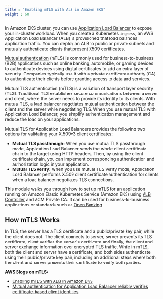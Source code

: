 ```yaml
---
title : "Enabling mTLS with ALB in Amazon EKS"
weight : 60
---
```


In Amazon EKS cluster, you can use [Application Load Balancer](https://aws.amazon.com/elasticloadbalancing/application-load-balancer) to expose your in-cluster workload. When you create a Kubernetes `ingress`, an AWS Application Load Balancer (ALB) is provisioned that load balances application traffic. You can deploy an ALB to public or private subnets and mutually authenticate clients that present X509 certificates.

[Mutual authentication](https://en.wikipedia.org/wiki/Mutual_authentication) (mTLS) is commonly used for business-to-business (B2B) applications such as online banking, automobile, or gaming devices to authenticate devices using digital certificates to add an extra layer of security. Companies typically use it with a private certificate authority (CA) to authenticate their clients before granting access to data and services.

Mutual TLS authentication (mTLS) is a variation of transport layer security (TLS). Traditional TLS establishes secure communications between a server and client, where the server needs to provide its identity to its clients. With mutual TLS, a load balancer negotiates mutual authentication between the client and the server while negotiating TLS. When you use mutual TLS with Application Load Balancer, you simplify authentication management and reduce the load on your applications.

Mutual TLS for Application Load Balancers provides the following two options for validating your X.509v3 client certificates:

* **Mutual TLS passthrough:** When you use mutual TLS passthrough mode, Application Load Balancer sends the whole client certificate chain to the target using HTTP headers. Then, by using the client certificate chain, you can implement corresponding authentication and authorization logic in your application.
* **Mutual TLS verify:** When you use mutual TLS verify mode, Application Load Balancer performs X.509 client certificate authentication for clients when a load balancer negotiates TLS connections.

This module walks you through how to set up mTLS for an application running on Amazon Elastic Kubernetes Service (Amazon EKS) using [ALB Controller](https://docs.aws.amazon.com/eks/latest/userguide/aws-load-balancer-controller.html) and ACM Private CA. It can be used for business-to-business applications or standards such as [Open Banking](https://docs.aws.amazon.com/wellarchitected/latest/financial-services-industry-lens/open-banking.html).

## How mTLS Works

In TLS, the server has a TLS certificate and a public/private key pair, while the client does not. The client connects to server, server presents its TLS certificate, client verifies the server's certificate and finally, the client and server exchange information over encrypted TLS traffic. While in mTLS, both the client and server have a certificate, and both sides authenticate using their public/private key pair, including an additional steps where both the client and server presents their certificate to verify both parties.

**AWS Blogs on mTLS:**

* [Enabling mTLS with ALB in Amazon EKS](https://aws.amazon.com/blogs/containers/enabling-mtls-with-alb-in-amazon-eks/)
* [Mutual authentication for Application Load Balancer reliably verifies certificate-based client identities](https://aws.amazon.com/blogs/aws/mutual-authentication-for-application-load-balancer-to-reliably-verify-certificate-based-client-identities/)
